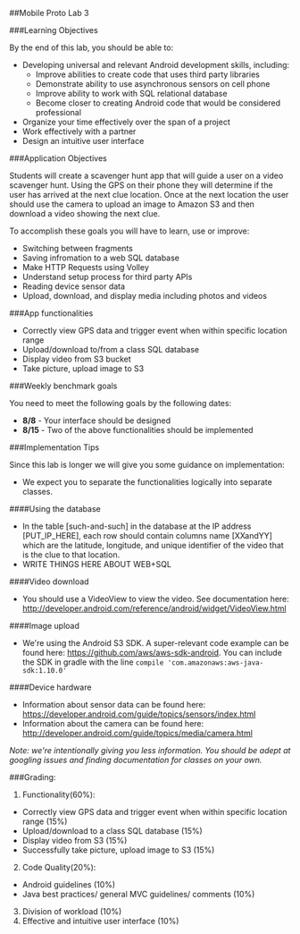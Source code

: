 ##Mobile Proto Lab 3

###Learning Objectives

By the end of this lab, you should be able to:

- Developing universal and relevant Android development skills, including:
  - Improve abilities to create code that uses third party libraries
  - Demonstrate ability to use asynchronous sensors on cell phone
  - Improve ability to work with SQL relational database
  - Become closer to creating Android code that would be considered professional
- Organize your time effectively over the span of a project
- Work effectively with a partner
- Design an intuitive user interface

###Application Objectives

Students will create a scavenger hunt app that will guide a user on a video scavenger hunt. Using the GPS on their phone they will determine if the user has arrived at the next clue location. Once at the next location the user should use the camera to upload an image to Amazon S3 and then download a video showing the next clue. 

To accomplish these goals you will have to learn, use or improve:

- Switching between fragments
- Saving infromation to a web SQL database
- Make HTTP Requests using Volley
- Understand setup process for third party APIs
- Reading device sensor data
- Upload, download, and display media including photos and videos

###App functionalities
- Correctly view GPS data and trigger event when within specific location range
- Upload/download to/from a class SQL database
- Display video from S3 bucket
- Take picture, upload image to S3

###Weekly benchmark goals

You need to meet the following goals by the following dates:
- **8/8** - Your interface should be designed
- **8/15** - Two of the above functionalities should be implemented

###Implementation Tips

Since this lab is longer we will give you some guidance on implementation:

- We expect you to separate the functionalities logically into separate classes. 

####Using the database
- In the table [such-and-such] in the database at the IP address [PUT_IP_HERE], each row should contain columns name [XXandYY] which are the latitude, longitude, and unique identifier of the video that is the clue to that location. 
- WRITE THINGS HERE ABOUT WEB+SQL

####Video download
- You should use a VideoView to view the video. See documentation here: http://developer.android.com/reference/android/widget/VideoView.html

####Image upload
- We're using the Android S3 SDK. A super-relevant code example can be found here: https://github.com/aws/aws-sdk-android.  You can include the SDK in gradle with the line `compile 'com.amazonaws:aws-java-sdk:1.10.0'`

####Device hardware
- Information about sensor data can be found here: https://developer.android.com/guide/topics/sensors/index.html
- Information about the camera can be found here: http://developer.android.com/guide/topics/media/camera.html

*Note: we're intentionally giving you less information. You should be adept at googling issues and finding documentation for classes on your own.*

###Grading:

1. Functionality(60%):
  - Correctly view GPS data and trigger event when within specific location range (15%)
  - Upload/download to a class SQL database (15%)
  - Display video from S3 (15%)
  - Successfully take picture, upload image to S3 (15%)
2. Code Quality(20%):
  - Android guidelines (10%)
  - Java best practices/ general MVC guidelines/ comments (10%)
3. Division of workload (10%)
4. Effective and intuitive user interface (10%)

